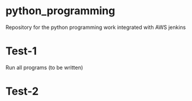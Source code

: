 # python_programming
Repository for the python programming work integrated with AWS jenkins
# Test-1
Run all programs (to be written)
# Test-2
